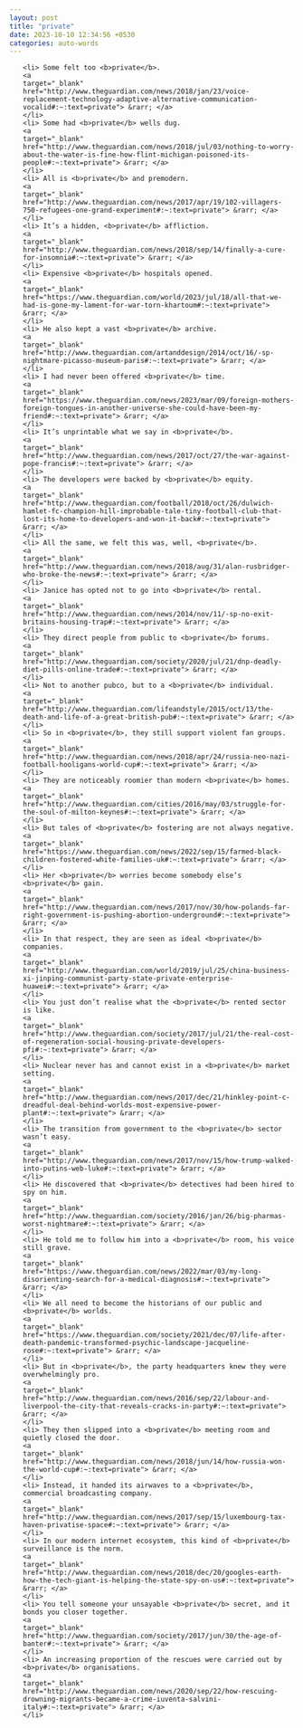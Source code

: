 ```yaml
---
layout: post
title: "private"
date: 2023-10-10 12:34:56 +0530
categories: auto-words
---
```

<ol>

    <li> Some felt too <b>private</b>.
    <a 
    target="_blank" 
    href="http://www.theguardian.com/news/2018/jan/23/voice-replacement-technology-adaptive-alternative-communication-vocalid#:~:text=private"> &rarr; </a>
    </li>
    <li> Some had <b>private</b> wells dug.
    <a 
    target="_blank" 
    href="http://www.theguardian.com/news/2018/jul/03/nothing-to-worry-about-the-water-is-fine-how-flint-michigan-poisoned-its-people#:~:text=private"> &rarr; </a>
    </li>
    <li> All is <b>private</b> and premodern.
    <a 
    target="_blank" 
    href="http://www.theguardian.com/news/2017/apr/19/102-villagers-750-refugees-one-grand-experiment#:~:text=private"> &rarr; </a>
    </li>
    <li> It’s a hidden, <b>private</b> affliction.
    <a 
    target="_blank" 
    href="http://www.theguardian.com/news/2018/sep/14/finally-a-cure-for-insomnia#:~:text=private"> &rarr; </a>
    </li>
    <li> Expensive <b>private</b> hospitals opened.
    <a 
    target="_blank" 
    href="https://www.theguardian.com/world/2023/jul/18/all-that-we-had-is-gone-my-lament-for-war-torn-khartoum#:~:text=private"> &rarr; </a>
    </li>
    <li> He also kept a vast <b>private</b> archive.
    <a 
    target="_blank" 
    href="http://www.theguardian.com/artanddesign/2014/oct/16/-sp-nightmare-picasso-museum-paris#:~:text=private"> &rarr; </a>
    </li>
    <li> I had never been offered <b>private</b> time.
    <a 
    target="_blank" 
    href="https://www.theguardian.com/news/2023/mar/09/foreign-mothers-foreign-tongues-in-another-universe-she-could-have-been-my-friend#:~:text=private"> &rarr; </a>
    </li>
    <li> It’s unprintable what we say in <b>private</b>.
    <a 
    target="_blank" 
    href="http://www.theguardian.com/news/2017/oct/27/the-war-against-pope-francis#:~:text=private"> &rarr; </a>
    </li>
    <li> The developers were backed by <b>private</b> equity.
    <a 
    target="_blank" 
    href="http://www.theguardian.com/football/2018/oct/26/dulwich-hamlet-fc-champion-hill-improbable-tale-tiny-football-club-that-lost-its-home-to-developers-and-won-it-back#:~:text=private"> &rarr; </a>
    </li>
    <li> All the same, we felt this was, well, <b>private</b>.
    <a 
    target="_blank" 
    href="http://www.theguardian.com/news/2018/aug/31/alan-rusbridger-who-broke-the-news#:~:text=private"> &rarr; </a>
    </li>
    <li> Janice has opted not to go into <b>private</b> rental.
    <a 
    target="_blank" 
    href="http://www.theguardian.com/news/2014/nov/11/-sp-no-exit-britains-housing-trap#:~:text=private"> &rarr; </a>
    </li>
    <li> They direct people from public to <b>private</b> forums.
    <a 
    target="_blank" 
    href="http://www.theguardian.com/society/2020/jul/21/dnp-deadly-diet-pills-online-trade#:~:text=private"> &rarr; </a>
    </li>
    <li> Not to another pubco, but to a <b>private</b> individual.
    <a 
    target="_blank" 
    href="http://www.theguardian.com/lifeandstyle/2015/oct/13/the-death-and-life-of-a-great-british-pub#:~:text=private"> &rarr; </a>
    </li>
    <li> So in <b>private</b>, they still support violent fan groups.
    <a 
    target="_blank" 
    href="http://www.theguardian.com/news/2018/apr/24/russia-neo-nazi-football-hooligans-world-cup#:~:text=private"> &rarr; </a>
    </li>
    <li> They are noticeably roomier than modern <b>private</b> homes.
    <a 
    target="_blank" 
    href="http://www.theguardian.com/cities/2016/may/03/struggle-for-the-soul-of-milton-keynes#:~:text=private"> &rarr; </a>
    </li>
    <li> But tales of <b>private</b> fostering are not always negative.
    <a 
    target="_blank" 
    href="https://www.theguardian.com/news/2022/sep/15/farmed-black-children-fostered-white-families-uk#:~:text=private"> &rarr; </a>
    </li>
    <li> Her <b>private</b> worries become somebody else’s <b>private</b> gain.
    <a 
    target="_blank" 
    href="http://www.theguardian.com/news/2017/nov/30/how-polands-far-right-government-is-pushing-abortion-underground#:~:text=private"> &rarr; </a>
    </li>
    <li> In that respect, they are seen as ideal <b>private</b> companies.
    <a 
    target="_blank" 
    href="http://www.theguardian.com/world/2019/jul/25/china-business-xi-jinping-communist-party-state-private-enterprise-huawei#:~:text=private"> &rarr; </a>
    </li>
    <li> You just don’t realise what the <b>private</b> rented sector is like.
    <a 
    target="_blank" 
    href="http://www.theguardian.com/society/2017/jul/21/the-real-cost-of-regeneration-social-housing-private-developers-pfi#:~:text=private"> &rarr; </a>
    </li>
    <li> Nuclear never has and cannot exist in a <b>private</b> market setting.
    <a 
    target="_blank" 
    href="http://www.theguardian.com/news/2017/dec/21/hinkley-point-c-dreadful-deal-behind-worlds-most-expensive-power-plant#:~:text=private"> &rarr; </a>
    </li>
    <li> The transition from government to the <b>private</b> sector wasn’t easy.
    <a 
    target="_blank" 
    href="http://www.theguardian.com/news/2017/nov/15/how-trump-walked-into-putins-web-luke#:~:text=private"> &rarr; </a>
    </li>
    <li> He discovered that <b>private</b> detectives had been hired to spy on him.
    <a 
    target="_blank" 
    href="http://www.theguardian.com/society/2016/jan/26/big-pharmas-worst-nightmare#:~:text=private"> &rarr; </a>
    </li>
    <li> He told me to follow him into a <b>private</b> room, his voice still grave.
    <a 
    target="_blank" 
    href="https://www.theguardian.com/news/2022/mar/03/my-long-disorienting-search-for-a-medical-diagnosis#:~:text=private"> &rarr; </a>
    </li>
    <li> We all need to become the historians of our public and <b>private</b> worlds.
    <a 
    target="_blank" 
    href="https://www.theguardian.com/society/2021/dec/07/life-after-death-pandemic-transformed-psychic-landscape-jacqueline-rose#:~:text=private"> &rarr; </a>
    </li>
    <li> But in <b>private</b>, the party headquarters knew they were overwhelmingly pro.
    <a 
    target="_blank" 
    href="http://www.theguardian.com/news/2016/sep/22/labour-and-liverpool-the-city-that-reveals-cracks-in-party#:~:text=private"> &rarr; </a>
    </li>
    <li> They then slipped into a <b>private</b> meeting room and quietly closed the door.
    <a 
    target="_blank" 
    href="http://www.theguardian.com/news/2018/jun/14/how-russia-won-the-world-cup#:~:text=private"> &rarr; </a>
    </li>
    <li> Instead, it handed its airwaves to a <b>private</b>, commercial broadcasting company.
    <a 
    target="_blank" 
    href="http://www.theguardian.com/news/2017/sep/15/luxembourg-tax-haven-privatise-space#:~:text=private"> &rarr; </a>
    </li>
    <li> In our modern internet ecosystem, this kind of <b>private</b> surveillance is the norm.
    <a 
    target="_blank" 
    href="http://www.theguardian.com/news/2018/dec/20/googles-earth-how-the-tech-giant-is-helping-the-state-spy-on-us#:~:text=private"> &rarr; </a>
    </li>
    <li> You tell someone your unsayable <b>private</b> secret, and it bonds you closer together.
    <a 
    target="_blank" 
    href="http://www.theguardian.com/society/2017/jun/30/the-age-of-banter#:~:text=private"> &rarr; </a>
    </li>
    <li> An increasing proportion of the rescues were carried out by <b>private</b> organisations.
    <a 
    target="_blank" 
    href="http://www.theguardian.com/news/2020/sep/22/how-rescuing-drowning-migrants-became-a-crime-iuventa-salvini-italy#:~:text=private"> &rarr; </a>
    </li>